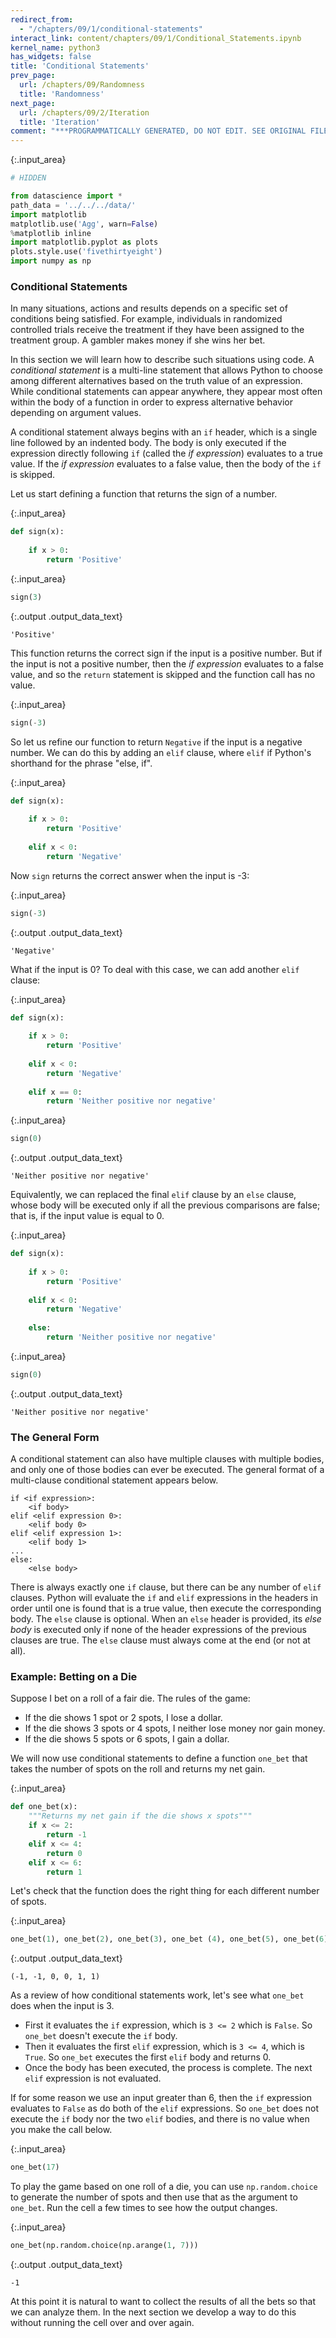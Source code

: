 ```yaml
---
redirect_from:
  - "/chapters/09/1/conditional-statements"
interact_link: content/chapters/09/1/Conditional_Statements.ipynb
kernel_name: python3
has_widgets: false
title: 'Conditional Statements'
prev_page:
  url: /chapters/09/Randomness
  title: 'Randomness'
next_page:
  url: /chapters/09/2/Iteration
  title: 'Iteration'
comment: "***PROGRAMMATICALLY GENERATED, DO NOT EDIT. SEE ORIGINAL FILES IN /content***"
---
```




{:.input_area}
```python
# HIDDEN

from datascience import *
path_data = '../../../data/'
import matplotlib
matplotlib.use('Agg', warn=False)
%matplotlib inline
import matplotlib.pyplot as plots
plots.style.use('fivethirtyeight')
import numpy as np
```


### Conditional Statements
In many situations, actions and results depends on a specific set of conditions being satisfied. For example, individuals in randomized controlled trials receive the treatment if they have been assigned to the treatment group. A gambler makes money if she wins her bet. 

In this section we will learn how to describe such situations using code. A *conditional statement* is a multi-line statement that allows Python to choose among different alternatives based on the truth value of an expression. While conditional statements can appear anywhere, they appear most often within the body of a function in order to express alternative behavior depending on argument values.

A conditional statement always begins with an `if` header, which is a single line followed by an indented body. The body is only executed if the expression directly following `if` (called the *if expression*) evaluates to a true value. If the *if expression* evaluates to a false value, then the body of the `if` is skipped.

Let us start defining a function that returns the sign of a number.



{:.input_area}
```python
def sign(x):
    
    if x > 0:
        return 'Positive'
```




{:.input_area}
```python
sign(3)
```





{:.output .output_data_text}
```
'Positive'
```



This function returns the correct sign if the input is a positive number. But if the input is not a positive number, then the *if expression* evaluates to a false value, and so the `return` statement is skipped and the function call has no value.



{:.input_area}
```python
sign(-3)
```


So let us refine our function to return `Negative` if the input is a negative number. We can do this by adding an `elif` clause, where `elif` if Python's shorthand for the phrase "else, if".



{:.input_area}
```python
def sign(x):
    
    if x > 0:
        return 'Positive'
    
    elif x < 0:
        return 'Negative'
```


Now `sign` returns the correct answer when the input is -3:



{:.input_area}
```python
sign(-3)
```





{:.output .output_data_text}
```
'Negative'
```



What if the input is 0? To deal with this case, we can add another `elif` clause:



{:.input_area}
```python
def sign(x):
    
    if x > 0:
        return 'Positive'
    
    elif x < 0:
        return 'Negative'
    
    elif x == 0:
        return 'Neither positive nor negative'
```




{:.input_area}
```python
sign(0)
```





{:.output .output_data_text}
```
'Neither positive nor negative'
```



Equivalently, we can replaced the final `elif` clause by an `else` clause, whose body will be executed only if all the previous comparisons are false; that is, if the input value is equal to 0.



{:.input_area}
```python
def sign(x):
    
    if x > 0:
        return 'Positive'
    
    elif x < 0:
        return 'Negative'
    
    else:
        return 'Neither positive nor negative'
```




{:.input_area}
```python
sign(0)
```





{:.output .output_data_text}
```
'Neither positive nor negative'
```



### The General Form
A conditional statement can also have multiple clauses with multiple bodies, and only one of those bodies can ever be executed. The general format of a multi-clause conditional statement appears below.

    if <if expression>:
        <if body>
    elif <elif expression 0>:
        <elif body 0>
    elif <elif expression 1>:
        <elif body 1>
    ...
    else:
        <else body>
        
There is always exactly one `if` clause, but there can be any number of `elif` clauses. Python will evaluate the `if` and `elif` expressions in the headers in order until one is found that is a true value, then execute the corresponding body. The `else` clause is optional. When an `else` header is provided, its *else body* is executed only if none of the header expressions of the previous clauses are true. The `else` clause must always come at the end (or not at all).

### Example: Betting on a Die
Suppose I bet on a roll of a fair die. The rules of the game:

- If the die shows 1 spot or 2 spots, I lose a dollar.
- If the die shows 3 spots or 4 spots, I neither lose money nor gain money.
- If the die shows 5 spots or 6 spots, I gain a dollar.

We will now use conditional statements to define a function `one_bet` that takes the number of spots on the roll and returns my net gain.



{:.input_area}
```python
def one_bet(x):
    """Returns my net gain if the die shows x spots"""
    if x <= 2:
        return -1
    elif x <= 4:
        return 0
    elif x <= 6:
        return 1
```


Let's check that the function does the right thing for each different number of spots.



{:.input_area}
```python
one_bet(1), one_bet(2), one_bet(3), one_bet (4), one_bet(5), one_bet(6)
```





{:.output .output_data_text}
```
(-1, -1, 0, 0, 1, 1)
```



As a review of how conditional statements work, let's see what `one_bet` does when the input is 3.

- First it evaluates the `if` expression, which is `3 <= 2` which is `False`. So `one_bet` doesn't execute the `if` body.
- Then it evaluates the first `elif` expression, which is `3 <= 4`, which is `True`. So `one_bet` executes the first `elif` body and returns 0.
- Once the body has been executed, the process is complete. The next `elif` expression is not evaluated.

If for some reason we use an input greater than 6, then the `if` expression evaluates to `False` as do both of the `elif` expressions. So `one_bet` does not execute the `if` body nor the two `elif` bodies, and there is no value when you make the call below.



{:.input_area}
```python
one_bet(17)
```


To play the game based on one roll of a die, you can use `np.random.choice` to generate the number of spots and then use that as the argument to `one_bet`. Run the cell a few times to see how the output changes.



{:.input_area}
```python
one_bet(np.random.choice(np.arange(1, 7)))
```





{:.output .output_data_text}
```
-1
```



At this point it is natural to want to collect the results of all the bets so that we can analyze them. In the next section we develop a way to do this without running the cell over and over again.
